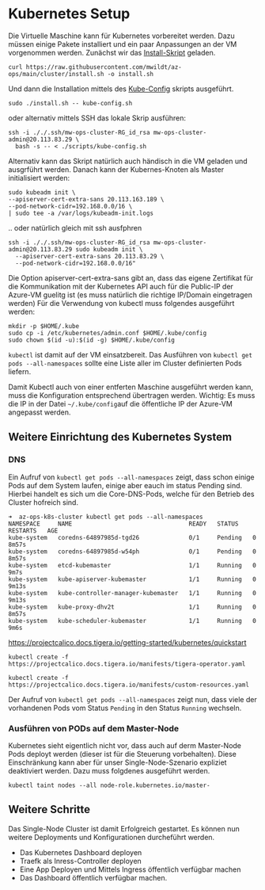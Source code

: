# Kubernetes Setup

Die Virtuelle Maschine kann für Kubernetes vorbereitet werden. Dazu müssen einige Pakete installiert und ein paar Anpassungen
an der VM vorgenommen werden. Zunächst wir das [Install-Skript](./install.sh) geladen.

```
curl https://raw.githubusercontent.com/mwildt/az-ops/main/cluster/install.sh -o install.sh
```

Und dann die Installation mittels des [Kube-Config](./kube-config.sh)  skripts ausgeführt.
```
sudo ./install.sh -- kube-config.sh
```
oder alternativ mittels SSH das lokale Skrip ausführen:
```
ssh -i ././.ssh/mw-ops-cluster-RG_id_rsa mw-ops-cluster-admin@20.113.83.29 \
  bash -s -- < ./scripts/kube-config.sh
```

Alternativ kann das Skript natürlich auch händisch in die VM geladen und ausgrführt werden. Danach kann der Kubernes-Knoten als Master initialisiert werden:

```
sudo kubeadm init \
--apiserver-cert-extra-sans 20.113.163.189 \
--pod-network-cidr=192.168.0.0/16 \
| sudo tee -a /var/logs/kubeadm-init.logs
```

.. oder natürlich gleich mit ssh ausfphren
```
ssh -i ././.ssh/mw-ops-cluster-RG_id_rsa mw-ops-cluster-admin@20.113.83.29 sudo kubeadm init \
  --apiserver-cert-extra-sans 20.113.83.29 \
  --pod-network-cidr=192.168.0.0/16"
```

Die Option apiserver-cert-extra-sans gibt an, dass das eigene Zertifikat für die Kommunikation mit der Kubernetes API auch für die Public-IP der
Azure-VM guelitg ist (es muss natürlich die richtige IP/Domain eingetragen werden) Für die Verwendung von kubectl muss folgendes ausgeführt werden:
```
mkdir -p $HOME/.kube
sudo cp -i /etc/kubernetes/admin.conf $HOME/.kube/config
sudo chown $(id -u):$(id -g) $HOME/.kube/config
```
`kubectl` ist damit auf der VM einsatzbereit. Das Ausführen von `kubectl get pods --all-namespaces` sollte eine Liste aller im Cluster definierten Pods liefern.

Damit Kubectl auch von einer entferten Maschine ausgeführt werden kann, muss die Konfiguration entsprechend übertragen werden. Wichtig: Es muss die IP in der Datei `~/.kube/config`auf die öffentliche IP der Azure-VM angepasst werden.

## Weitere Einrichtung des Kubernetes System

### DNS
Ein Aufruf von `kubectl get pods --all-namespaces` zeigt, dass schon einige Pods auf dem System laufen, einige aber eauch im status Pending sind. Hierbei handelt es sich um die Core-DNS-Pods, welche für den Betrieb des Cluster hofreich sind.

```
➜  az-ops-k8s-cluster kubectl get pods --all-namespaces 
NAMESPACE     NAME                                 READY   STATUS    RESTARTS   AGE
kube-system   coredns-64897985d-tgd26              0/1     Pending   0          8m57s
kube-system   coredns-64897985d-w54ph              0/1     Pending   0          8m57s
kube-system   etcd-kubemaster                      1/1     Running   0          9m7s
kube-system   kube-apiserver-kubemaster            1/1     Running   0          9m13s
kube-system   kube-controller-manager-kubemaster   1/1     Running   0          9m13s
kube-system   kube-proxy-dhv2t                     1/1     Running   0          8m57s
kube-system   kube-scheduler-kubemaster            1/1     Running   0          9m6s
```

https://projectcalico.docs.tigera.io/getting-started/kubernetes/quickstart

```
kubectl create -f https://projectcalico.docs.tigera.io/manifests/tigera-operator.yaml

kubectl create -f https://projectcalico.docs.tigera.io/manifests/custom-resources.yaml
```

 Der Aufruf von `kubectl get pods --all-namespaces` zeigt nun, dass viele der vorhandenen Pods vom Status `Pending` in den Status `Running` wechseln.

### Ausführen von PODs auf dem Master-Node
Kubernetes sieht eigentlich nicht vor, dass auch auf derm Master-Node Pods deployt werden (dieser ist für die Steuerung vorbehalten). Diese Einschränkung kann aber für unser Single-Node-Szenario expliziet deaktiviert werden. Dazu muss folgdenes ausgeführt werden.

```
kubectl taint nodes --all node-role.kubernetes.io/master-
```

## Weitere Schritte
Das Single-Node Cluster ist damit Erfolgreich gestartet. Es können nun weitere Deployments und Konfigurationen durcheführt werden.

* Das Kubernetes Dashboard deployen
* Traefk als Inress-Controller deployen
* Eine App Deployen und Mittels Ingress öffentlich verfügbar machen
* Das Dashboard öffentlich verfügbar machen.

